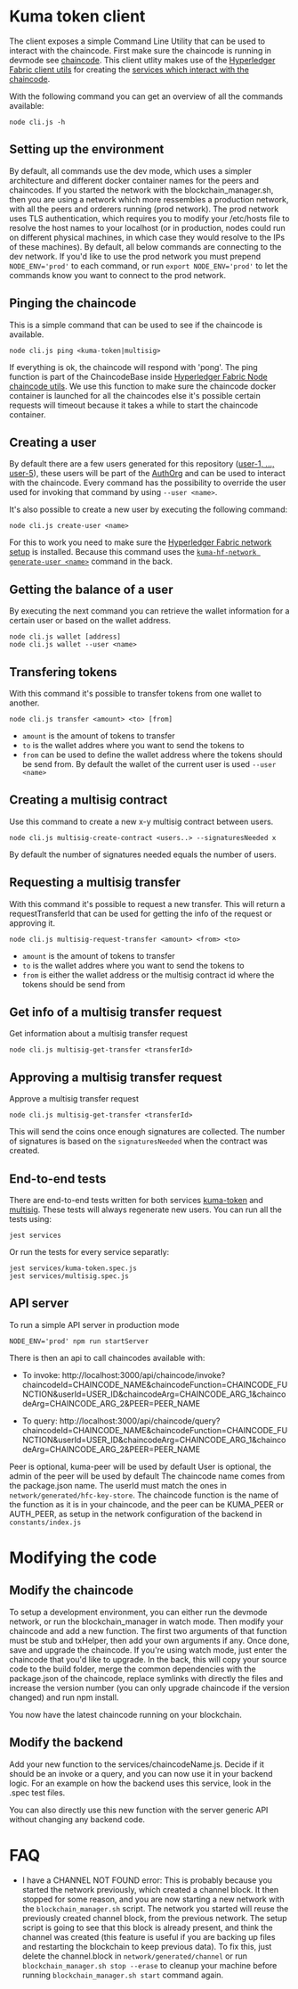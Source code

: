 # Kuma token client

The client exposes a simple Command Line Utility that can be used to interact with the chaincode. First make sure the chaincode is running in devmode see [chaincode](./../chaincode/README.md). This client utlity makes use of the [Hyperledger Fabric client utils](https://github.com/Kunstmaan/hyperledger-fabric-client-utils) for creating the [services which interact with the chaincode](./services).

With the following command you can get an overview of all the commands available:

```
node cli.js -h
```

## Setting up the environment
By default, all commands use the dev mode, which uses a simpler architecture and different docker container names for the peers and chaincodes. If you started the network with the blockchain_manager.sh, then you are using a network which more ressembles a production network, with all the peers and orderers running (prod network). The prod network uses TLS authentication, which requires you to modify your /etc/hosts file to resolve the host names to your localhost (or in production, nodes could run on different physical machines, in which case they would resolve to the IPs of these machines). By default, all below commands are connecting to the dev network. If you'd like to use the prod network you must prepend `NODE_ENV='prod'` to each command, or run `export NODE_ENV='prod'` to let the commands know you want to connect to the prod network.

## Pinging the chaincode

This is a simple command that can be used to see if the chaincode is available.

```
node cli.js ping <kuma-token|multisig>
```

If everything is ok, the chaincode will respond with 'pong'. The ping function is part of the ChaincodeBase inside [Hyperledger Fabric Node chaincode utils](https://github.com/Kunstmaan/hyperledger-fabric-node-chaincode-utils). We use this function to make sure the chaincode docker container is launched for all the chaincodes else it's possible certain requests will timeout because it takes a while to start the chaincode container.

## Creating a user

By default there are a few users generated for this repository ([user-1, ..., user-5](./../network/configuration/crypto_config-kuma.yaml)), these users will be part of the [AuthOrg](./../network) and can be used to interact with the chaincode. Every command has the possibility to override the user used for invoking that command by using `--user <name>`.

It's also possible to create a new user by executing the following command:

```
node cli.js create-user <name>
```

For this to work you need to make sure the [Hyperledger Fabric network setup](https://github.com/Kunstmaan/hyperledger-fabric-network-setup) is installed. Because this command uses the [`kuma-hf-network generate-user <name>`](./utils/create-user.js) command in the back.

## Getting the balance of a user

By executing the next command you can retrieve the wallet information for a certain user or based on the wallet address.

```
node cli.js wallet [address]
node cli.js wallet --user <name>
```

## Transfering tokens

With this command it's possible to transfer tokens from one wallet to another.

```
node cli.js transfer <amount> <to> [from]
```

* `amount` is the amount of tokens to transfer
* `to` is the wallet addres where you want to send the tokens to
* `from` can be used to define the wallet address where the tokens should be send from. By default the wallet of the current user is used `--user <name>`

## Creating a multisig contract

Use this command to create a new x-y multisig contract between users.

```
node cli.js multisig-create-contract <users..> --signaturesNeeded x
```

By default the number of signatures needed equals the number of users.

## Requesting a multisig transfer

With this command it's possible to request a new transfer. This will return a requestTransferId that can be used for getting the info of the request or approving it.

```
node cli.js multisig-request-transfer <amount> <from> <to>
```

* `amount` is the amount of tokens to transfer
* `to` is the wallet addres where you want to send the tokens to
* `from` is either the wallet address or the multisig contract id where the tokens should be send from

## Get info of a multisig transfer request

Get information about a multisig transfer request

```
node cli.js multisig-get-transfer <transferId>
```

## Approving a multisig transfer request

Approve a multisig transfer request

```
node cli.js multisig-get-transfer <transferId>
```

This will send the coins once enough signatures are collected. The number of signatures is based on the `signaturesNeeded` when the contract was created.

## End-to-end tests

There are end-to-end tests written for both services [kuma-token](./services/kuma-token.spec.js) and [multisig](./services/multisig.spec.js). These tests will always regenerate new users. You can run all the tests using:

```
jest services
```

Or run the tests for every service separatly:

```
jest services/kuma-token.spec.js
jest services/multisig.spec.js
```

## API server

To run a simple API server in production mode
```
NODE_ENV='prod' npm run startServer
```

There is then an api to call chaincodes available with:

* To invoke: http://localhost:3000/api/chaincode/invoke?chaincodeId=CHAINCODE_NAME&chaincodeFunction=CHAINCODE_FUNCTION&userId=USER_ID&chaincodeArg=CHAINCODE_ARG_1&chaincodeArg=CHAINCODE_ARG_2&PEER=PEER_NAME

* To query: http://localhost:3000/api/chaincode/query?chaincodeId=CHAINCODE_NAME&chaincodeFunction=CHAINCODE_FUNCTION&userId=USER_ID&chaincodeArg=CHAINCODE_ARG_1&chaincodeArg=CHAINCODE_ARG_2&PEER=PEER_NAME

Peer is optional, kuma-peer will be used by default
User is optional, the admin of the peer will be used by default
The chaincode name comes from the package.json name. The userId must match the ones in `network/generated/hfc-key-store`. The chaincode function is the name of the function as it is in your chaincode, and the peer can be KUMA_PEER or AUTH_PEER, as setup in the network configuration of the backend in `constants/index.js`

# Modifying the code
## Modify the chaincode
To setup a development environment, you can either run the devmode network, or run the blockchain_manager in watch mode. Then modify your chaincode and add a new function. The first two arguments of that function must be stub and txHelper, then add your own arguments if any. Once done, save and upgrade the chaincode. If you're using watch mode, just enter the chaincode that you'd like to upgrade. In the back, this will copy your source code to the build folder, merge the common dependencies with the package.json of the chaincode, replace symlinks with directly the files and increase the version number (you can only upgrade chaincode if the version changed) and run npm install.

You now have the latest chaincode running on your blockchain.
## Modify the backend
Add your new function to the services/chaincodeName.js. Decide if it should be an invoke or a query, and you can now use it in your backend logic. For an example on how the backend uses this service, look in the .spec test files.

You can also directly use this new function with the server generic API without changing any backend code.

# FAQ
* I have a CHANNEL NOT FOUND error:
    This is probably because you started the network previously, which created a channel block. It then stopped for some reason, and you are now starting a new network with the `blockchain_manager.sh` script. The network you started will reuse the previously created channel block, from the previous network. The setup script is going to see that this block is already present, and think the channel was created (this feature is useful if you are backing up files and restarting the blockchain to keep previous data). To fix this, just delete the channel.block in `network/generated/channel` or run `blockchain_manager.sh stop --erase` to cleanup your machine before running `blockchain_manager.sh start` command again.




